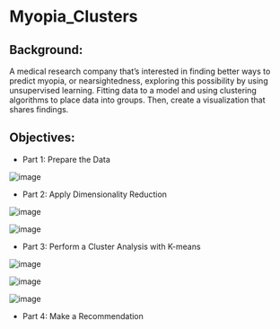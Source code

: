 # Myopia_Clusters
## Background:

A medical research company that’s interested in finding better ways to predict myopia, or nearsightedness, exploring this possibility by using unsupervised learning. Fitting data to a model and using clustering algorithms to place data into groups. Then, create a visualization that shares findings. 

## Objectives:

* Part 1: Prepare the Data

![image](https://user-images.githubusercontent.com/100891182/183272342-81b334ac-c073-4cd5-aeb5-75fb4ae92def.png)



* Part 2: Apply Dimensionality Reduction 

![image](https://user-images.githubusercontent.com/100891182/183272346-27dfba74-6112-450a-9ad0-e1216be999cf.png)


![image](https://user-images.githubusercontent.com/100891182/183272348-d598de9b-a8fc-409d-8427-8261b92d331c.png)


* Part 3: Perform a Cluster Analysis with K-means


![image](https://user-images.githubusercontent.com/100891182/183272353-953c3dac-e13e-40ce-ac8e-13dd04e23830.png)


![image](https://user-images.githubusercontent.com/100891182/183272354-5f500e9d-3c23-430b-9de2-0236578c88a5.png)


![image](https://user-images.githubusercontent.com/100891182/183272356-e741af7f-cbfa-4a47-8281-c4ba75788294.png)


* Part 4: Make a Recommendation 


